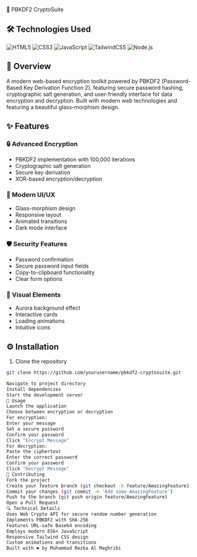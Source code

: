  🔐 PBKDF2 CryptoSuite

## 🛠️ Technologies Used

<img alt="HTML5" src="https://img.shields.io/badge/HTML5-E34F26?style=for-the-badge&logo=html5&logoColor=white"> <img alt="CSS3" src="https://img.shields.io/badge/CSS3-1572B6?style=for-the-badge&logo=css3&logoColor=white"> <img alt="JavaScript" src="https://img.shields.io/badge/JavaScript-F7DF1E?style=for-the-badge&logo=javascript&logoColor=black"> <img alt="TailwindCSS" src="https://img.shields.io/badge/Tailwind_CSS-38B2AC?style=for-the-badge&logo=tailwind-css&logoColor=white"> <img alt="Node.js" src="https://img.shields.io/badge/Node.js-43853D?style=for-the-badge&logo=node.js&logoColor=white">

## 🌟 Overview

A modern web-based encryption toolkit powered by PBKDF2 (Password-Based Key Derivation Function 2), featuring secure password hashing, cryptographic salt generation, and user-friendly interface for data encryption and decryption. Built with modern web technologies and featuring a beautiful glass-morphism design.

## ✨ Features

### 🔒 Advanced Encryption

- PBKDF2 implementation with 100,000 iterations
- Cryptographic salt generation
- Secure key derivation
- XOR-based encryption/decryption

### 🎨 Modern UI/UX

- Glass-morphism design
- Responsive layout
- Animated transitions
- Dark mode interface

### 🛡️ Security Features

- Password confirmation
- Secure password input fields
- Copy-to-clipboard functionality
- Clear form options

### 🌈 Visual Elements

- Aurora background effect
- Interactive cards
- Loading animations
- Intuitive icons

## ⚙️ Installation

1. Clone the repository
```bash
git clone https://github.com/yourusername/pbkdf2-cryptosuite.git

Navigate to project directory
Install dependencies
Start the development server
🚀 Usage
Launch the application
Choose between encryption or decryption
For encryption:
Enter your message
Set a secure password
Confirm your password
Click "Encrypt Message"
For decryption:
Paste the ciphertext
Enter the correct password
Confirm your password
Click "Decrypt Message"
🤝 Contributing
Fork the project
Create your feature branch (git checkout -b feature/AmazingFeature)
Commit your changes (git commit -m 'Add some AmazingFeature')
Push to the branch (git push origin feature/AmazingFeature)
Open a Pull Request
🔍 Technical Details
Uses Web Crypto API for secure random number generation
Implements PBKDF2 with SHA-256
Features URL-safe Base64 encoding
Employs modern ES6+ JavaScript
Responsive Tailwind CSS design
Custom animations and transitions
Built with ❤️ by Muhammad Rezka Al Maghribi
